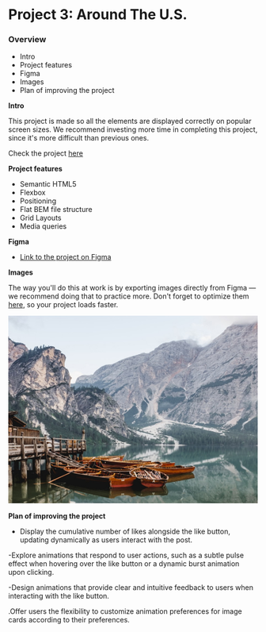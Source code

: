 # Project 3: Around The U.S.

### Overview

- Intro
- Project features
- Figma
- Images
- Plan of improving the project

**Intro**

This project is made so all the elements are displayed correctly on popular screen sizes. We recommend investing more time in completing this project, since it's more difficult than previous ones.

Check the project [here](https://ajela13.github.io/se_project_aroundtheus/index.html)

**Project features**

- Semantic HTML5
- Flexbox
- Positioning
- Flat BEM file structure
- Grid Layouts
- Media queries

**Figma**

- [Link to the project on Figma](https://www.figma.com/file/ii4xxsJ0ghevUOcssTlHZv/Sprint-3%3A-Around-the-US?node-id=0%3A1)

**Images**

The way you'll do this at work is by exporting images directly from Figma — we recommend doing that to practice more. Don't forget to optimize them [here](https://tinypng.com/), so your project loads faster.

![card content](./images/lago.jpg)

**Plan of improving the project**

- Display the cumulative number of likes alongside the like button, updating dynamically as users interact with the post.

-Explore animations that respond to user actions, such as a subtle pulse effect when hovering over the like button or a dynamic burst animation upon clicking.

-Design animations that provide clear and intuitive feedback to users when interacting with the like button.

.Offer users the flexibility to customize animation preferences for image cards according to their preferences.
